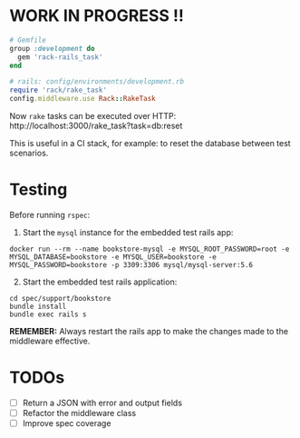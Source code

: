 # WORK IN PROGRESS !!

```ruby
# Gemfile
group :development do
  gem 'rack-rails_task'
end

# rails: config/environments/development.rb
require 'rack/rake_task'
config.middleware.use Rack::RakeTask
```
Now `rake` tasks can be executed over HTTP:
http://localhost:3000/rake_task?task=db:reset

This is useful in a CI stack, for example: to reset the database between test scenarios.

# Testing

Before running `rspec`:

1. Start the `mysql` instance for the embedded test rails app:

```
docker run --rm --name bookstore-mysql -e MYSQL_ROOT_PASSWORD=root -e MYSQL_DATABASE=bookstore -e MYSQL_USER=bookstore -e MYSQL_PASSWORD=bookstore -p 3309:3306 mysql/mysql-server:5.6
```

2. Start the embedded test rails application:

```
cd spec/support/bookstore
bundle install
bundle exec rails s
```

**REMEMBER:** Always restart the rails app to make the changes made to the middleware effective.

# TODOs

* [ ] Return a JSON with error and output fields
* [ ] Refactor the middleware class
* [ ] Improve spec coverage
